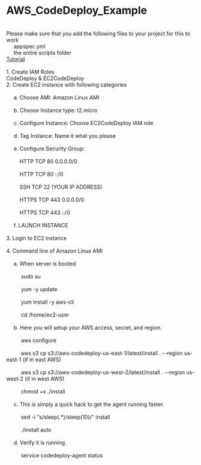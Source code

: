 # AWS_CodeDeploy_Example
<br />
Please make sure that you add the following files to your project for this to work
<br />
&nbsp;&nbsp;&nbsp;&nbsp; appspec.yml
<br />
&nbsp;&nbsp;&nbsp;&nbsp; the entire scripts folder
<br />
<a href="https://www.youtube.com/watch?v=F6oLG-LyIhc&t=372s">Tutorial</a>
<br />
<br />
1. Create IAM Roles
<br />
CodeDeploy & EC2CodeDeploy
<br />
2. Create EC2 instance with following categories
<br />
<br />
&nbsp;&nbsp;&nbsp;&nbsp;    a. Choose AMI: Amazon Linux AMI
    <br />
    <br />
&nbsp;&nbsp;&nbsp;&nbsp;    b. Choose Instance type: t2.micro
    <br />
    <br />
 &nbsp;&nbsp;&nbsp;&nbsp;   c. Configure Instance: Choose EC2CodeDeploy IAM role
    <br />
    <br />
  &nbsp;&nbsp;&nbsp;&nbsp;  d. Tag Instance: Name it what you please
    <br />
    <br />
  &nbsp;&nbsp;&nbsp;&nbsp;  e. Configure Security Group: 
    <br />
    <br />
&nbsp;&nbsp;&nbsp;&nbsp;&nbsp;&nbsp;&nbsp;&nbsp;        HTTP TCP 80 0.0.0.0/0
        <br />
        <br />
  &nbsp;&nbsp;&nbsp;&nbsp;&nbsp;&nbsp;&nbsp;&nbsp;      HTTP TCP 80 ::/0
        <br />
        <br />
  &nbsp;&nbsp;&nbsp;&nbsp;&nbsp;&nbsp;&nbsp;&nbsp;      SSH TCP 22 (YOUR IP ADDRESS)
        <br />
        <br />
  &nbsp;&nbsp;&nbsp;&nbsp;&nbsp;&nbsp;&nbsp;&nbsp;      HTTPS TCP 443 0.0.0.0/0
        <br />
        <br />
   &nbsp;&nbsp;&nbsp;&nbsp;&nbsp;&nbsp;&nbsp;&nbsp;     HTTPS TCP 443 ::/0
        <br />
        <br />
&nbsp;&nbsp;&nbsp;&nbsp;    f. LAUNCH INSTANCE
    <br />
    <br />
3. Login to EC2 instance
<br />
<br />
4. Command line of Amazon Linux AMI 
<br />
<br />
&nbsp;&nbsp;&nbsp;&nbsp;    a. When server is booted
    <br />
    <br />
 &nbsp;&nbsp;&nbsp;&nbsp;   &nbsp;&nbsp;&nbsp;&nbsp;    sudo su
        <br />
        <br />
 &nbsp;&nbsp;&nbsp;&nbsp;  &nbsp;&nbsp;&nbsp;&nbsp;     yum -y update
        <br />
        <br />
 &nbsp;&nbsp;&nbsp;&nbsp;   &nbsp;&nbsp;&nbsp;&nbsp;    yum install -y aws-cli
        <br />
        <br />
 &nbsp;&nbsp;&nbsp;&nbsp;   &nbsp;&nbsp;&nbsp;&nbsp;    cd /home/ec2-user
        <br />
        <br />
 &nbsp;&nbsp;&nbsp;&nbsp;   b. Here you will setup your AWS access, secret, and region.
    <br />
    <br />
   &nbsp;&nbsp;&nbsp;&nbsp; &nbsp;&nbsp;&nbsp;&nbsp;     aws configure
        <br />
        <br />
    &nbsp;&nbsp;&nbsp;&nbsp; &nbsp;&nbsp;&nbsp;&nbsp;    aws s3 cp s3://aws-codedeploy-us-east-1/latest/install . --region us-east-1 (if in east AWS)
        <br />
        <br />
    &nbsp;&nbsp;&nbsp;&nbsp; &nbsp;&nbsp;&nbsp;&nbsp; aws s3 cp s3://aws-codedeploy-us-west-2/latest/install . --region us-west-2 (if in west AWS)
        <br />
        <br />
   &nbsp;&nbsp;&nbsp;&nbsp; &nbsp;&nbsp;&nbsp;&nbsp;     chmod +x ./install
        <br />
        <br />
  &nbsp;&nbsp;&nbsp;&nbsp;  c. This is simply a quick hack to get the agent running faster.
    <br />
    <br />
  &nbsp;&nbsp;&nbsp;&nbsp; &nbsp;&nbsp;&nbsp;&nbsp;      sed -i "s/sleep(.*)/sleep(10)/" install
        <br />
        <br />
   &nbsp;&nbsp;&nbsp;&nbsp; &nbsp;&nbsp;&nbsp;&nbsp;     ./install auto
        <br />
        <br />
  &nbsp;&nbsp;&nbsp;&nbsp;  d. Verify it is running.
    <br />
    <br />
   &nbsp;&nbsp;&nbsp;&nbsp; &nbsp;&nbsp;&nbsp;&nbsp;     service codedeploy-agent status

   
